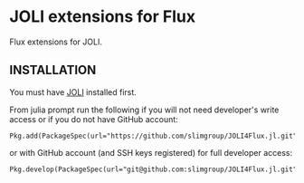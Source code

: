 # JOLI extensions for Flux #

Flux extensions for JOLI.

## INSTALLATION

You must have [JOLI](https://github.com/slimgroup/JOLI.jl) installed first.

From julia prompt run the following if you will not need developer's write access or if you do not have GitHub account:

```
Pkg.add(PackageSpec(url="https://github.com/slimgroup/JOLI4Flux.jl.git",rev="master"))
```

or with GitHub account (and SSH keys registered) for full developer access:

```
Pkg.develop(PackageSpec(url="git@github.com:slimgroup/JOLI4Flux.jl.git"))
```

